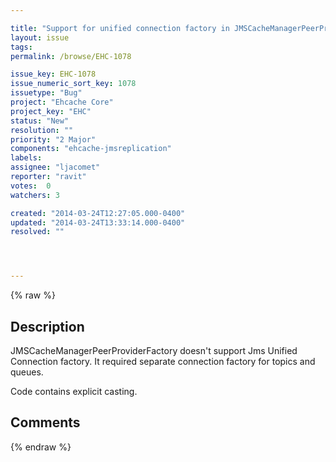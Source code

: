 ```yaml
---

title: "Support for unified connection factory in JMSCacheManagerPeerProviderFactory"
layout: issue
tags: 
permalink: /browse/EHC-1078

issue_key: EHC-1078
issue_numeric_sort_key: 1078
issuetype: "Bug"
project: "Ehcache Core"
project_key: "EHC"
status: "New"
resolution: ""
priority: "2 Major"
components: "ehcache-jmsreplication"
labels: 
assignee: "ljacomet"
reporter: "ravit"
votes:  0
watchers: 3

created: "2014-03-24T12:27:05.000-0400"
updated: "2014-03-24T13:33:14.000-0400"
resolved: ""




---
```


{% raw %}

## Description

<div markdown="1" class="description">

JMSCacheManagerPeerProviderFactory doesn't support Jms Unified Connection factory. It required separate connection factory for topics and queues. 

Code contains explicit casting.

</div>

## Comments



{% endraw %}
